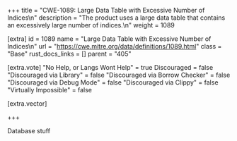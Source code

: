 +++
title = "CWE-1089: Large Data Table with Excessive Number of Indices\n"
description = "The product uses a large data table that contains an excessively large number of indices.\n"
weight = 1089

[extra]
id = 1089
name = "Large Data Table with Excessive Number of Indices\n"
url = "https://cwe.mitre.org/data/definitions/1089.html"
class = "Base"
rust_docs_links = []
parent = "405"

[extra.vote]
"No Help, or Langs Wont Help" = true
Discouraged = false
"Discouraged via Library" = false
"Discouraged via Borrow Checker" = false
"Discouraged via Debug Mode" = false
"Discouraged via Clippy" = false
"Virtually Impossible" = false

[extra.vector]

+++

Database stuff